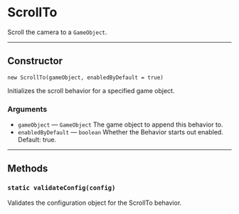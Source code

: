 # ScrollTo

Scroll the camera to a `GameObject`.

---

## Constructor

`new ScrollTo(gameObject, enabledByDefault = true)`

Initializes the scroll behavior for a specified game object.

### Arguments

-   `gameObject` &mdash; `GameObject` The game object to append this behavior to.
-   `enabledByDefault` &mdash; `boolean` Whether the Behavior starts out enabled. Default: true.

---

## Methods

### `static validateConfig(config)`

Validates the configuration object for the ScrollTo behavior.
